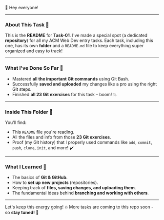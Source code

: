 👋 Hey everyone!

---

### About This Task 🚀

This is the **README** for **Task-01**. I've made a special spot (a dedicated **repository**) for all my ACM Web Dev entry tasks. Each task, including this one, has its own **folder** and a `README.md` file to keep everything super organized and easy to track!

---

### What I've Done So Far 🎉

* Mastered **all the important Git commands** using Git Bash.
* Successfully **saved and uploaded** my changes like a pro using the right Git steps.
* Finished **all 23 Git exercises** for this task – boom! 💥

---

### Inside This Folder 📁

You'll find:

* This `README` file you're reading.
* All the files and info from those **23 Git exercises**.
* Proof (my Git history) that I properly used commands like `add`, `commit`, `push`, `clone`, `init`, and more! ✔️

---

### What I Learned 🧠

* The basics of **Git & GitHub**.
* How to **set up new projects** (repositories).
* Keeping track of **files, saving changes, and uploading them**.
* The fundamental ideas behind **branching and working with others**.

---

Let's keep this energy going! 🔥 More tasks are coming to this repo soon - so **stay tuned!** 🚀
